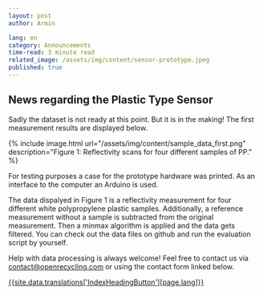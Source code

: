 ```yaml
---
layout: post
author: Armin

lang: en
category: Announcements
time-read: 3 minute read
related_image: /assets/img/content/sensor-prototype.jpeg
published: true
---
```

## News regarding the Plastic Type Sensor
 
Sadly the dataset is not ready at this point. But it is in the making!
The first measurement results are displayed below.

{% include image.html url="/assets/img/content/sample_data_first.png" description="Figure 1: Reflectivity scans for four different samples of PP." %}

For testing purposes a case for the prototype hardware was printed. As an interface to the computer an Arduino is used. 

The data dispalyed in Figure 1 is a reflectivity measurement for four different white polypropylene plastic samples. Additionally, a reference measurement without a sample is subtracted from the original measurement. Then a minmax algorithm is applied and the data gets filtered. You can check out the data files on github and run the evaluation script by yourself.

Help with data processing is always welcome! Feel free to contact us via contact@openrecycling.com or using the contact form linked below.
 
<a class="btn btn-outline-primary my-sm-3" href="/{{page.lang}}/contact.html">{{site.data.translations['IndexHeadingButton'][page.lang]}}</a>